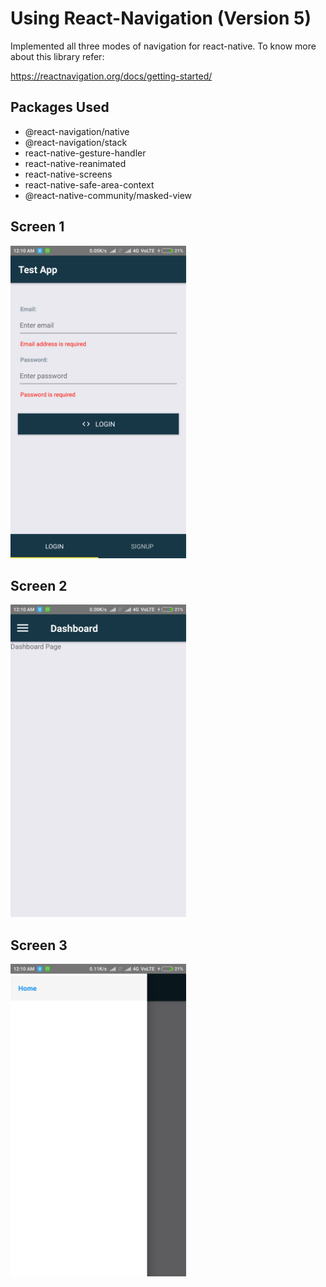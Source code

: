 # Using React-Navigation (Version 5)

Implemented all three modes of navigation for react-native.
To know more about this library refer:

https://reactnavigation.org/docs/getting-started/

## Packages Used

* @react-navigation/native
* @react-navigation/stack
* react-native-gesture-handler 
* react-native-reanimated 
* react-native-screens 
* react-native-safe-area-context 
* @react-native-community/masked-view

## Screen 1

<img src="./src/images/1.png" alt="screen 1" height="500">

## Screen 2

<img src="./src/images/2.png" alt="screen 2" height="500">

## Screen 3

<img src="./src/images/3.png" alt="screen 3" height="500">